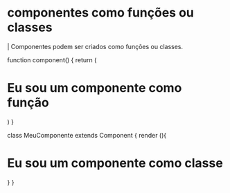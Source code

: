 # componentes como funções ou classes

| Componentes podem ser criados como funções ou classes.

function component() {
    return (
        <div>
            <h1>Eu sou um componente como função</h1>
        </div>
    )
}

class MeuComponente extends Component {
    render (){
        <div>
            <h1>Eu sou um componente como classe</h1>
        </div>
    }
}
